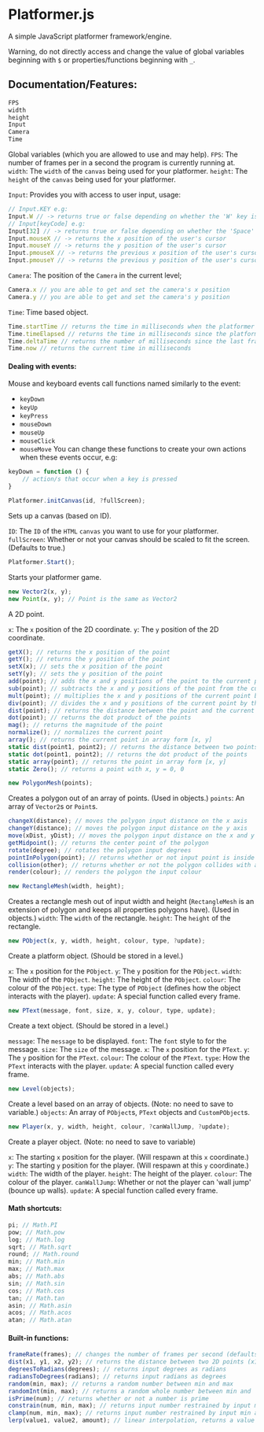 # Platformer.js
A simple JavaScript platformer framework/engine.

Warning, do not directly access and change the value of global variables beginning with `$` or properties/functions beginning with `_`.

## Documentation/Features:
```js
FPS
width
height
Input
Camera
Time
```
Global variables (which you are allowed to use and may help).
`FPS`: The number of frames per in a second the program is currently running at.
`width`: The `width` of the `canvas` being used for your platformer.
`height`: The `height` of the `canvas` being used for your platformer.

`Input`: Provides you with access to user input, usage:
```js
// Input.KEY e.g:
Input.W // -> returns true or false depending on whether the 'W' key is held down on the user's keyboard
// Input[keyCode] e.g:
Input[32] // -> returns true or false depending on whether the 'Space' key (spacebar) is held down on the user's keyboard
Input.mouseX // -> returns the x position of the user's cursor
Input.mouseY // -> returns the y position of the user's cursor
Input.pmouseX // -> returns the previous x position of the user's cursor
Input.pmouseY // -> returns the previous y position of the user's cursor
```

`Camera`: The position of the `Camera` in the current level;
```js
Camera.x // you are able to get and set the camera's x position
Camera.y // you are able to get and set the camera's y position
```

`Time`: Time based object.
```js
Time.startTime // returns the time in milliseconds when the platformer was started
Time.timeElapsed // returns the time in milliseconds since the platformer was started
Time.deltaTime // returns the number of milliseconds since the last frame
Time.now // returns the current time in milliseconds
```

#### Dealing with events:
Mouse and keyboard events call functions named similarly to the event:
- `keyDown`
- `keyUp`
- `keyPress`
- `mouseDown`
- `mouseUp`
- `mouseClick`
- `mouseMove`
You can change these functions to create your own actions when these events occur, e.g:
```js
keyDown = function () {
	// action/s that occur when a key is pressed
}
```

```js
Platformer.initCanvas(id, ?fullScreen);
```
Sets up a canvas (based on ID).

`ID`: The `ID` of the `HTML` `canvas` you want to use for your platformer.
`fullScreen`: Whether or not your canvas should be scaled to fit the screen. (Defaults to true.)

```js
Platformer.Start();
```
Starts your platformer game.

```js
new Vector2(x, y);
new Point(x, y); // Point is the same as Vector2
```
A 2D point.

`x`: The `x` position of the 2D coordinate.
`y`: The `y` position of the 2D coordinate.
```js
getX(); // returns the x position of the point
getY(); // returns the y position of the point
setX(x); // sets the x position of the point
setY(y); // sets the y position of the point
add(point); // adds the x and y positions of the point to the current point
sub(point); // subtracts the x and y positions of the point from the current point
mult(point); // multiplies the x and y positions of the current point by the point
div(point); // divides the x and y positions of the current point by the point
dist(point); // returns the distance between the point and the current point
dot(point); // returns the dot product of the points
mag(); // returns the magnitude of the point
normalize(); // normalizes the current point
array(); // returns the current point in array form [x, y]
static dist(point1, point2); // returns the distance between two points
static dot(point1, point2); // returns the dot product of the points
static array(point); // returns the point in array form [x, y]
static Zero(); // returns a point with x, y = 0, 0
```

```js
new PolygonMesh(points);
```
Creates a polygon out of an array of points. (Used in objects.)
`points`: An array of `Vector2`s or `Point`s.
```js
changeX(distance); // moves the polygon input distance on the x axis
changeY(distance); // moves the polygon input distance on the y axis
move(xDist, yDist); // moves the polygon input distance on the x and y axis
getMidpoint(); // returns the center point of the polygon
rotate(degree); // rotates the polygon input degrees
pointInPolygon(point); // returns whether or not input point is inside the polygon
collision(other); // returns whether or not the polygon collides with another polygon
render(colour); // renders the polygon the input colour
```

```js
new RectangleMesh(width, height);
```
Creates a rectangle mesh out of input width and height (`RectangleMesh` is an extension of polygon and keeps all properties polygons have). (Used in objects.)
`width`: The `width` of the rectangle.
`height`: The `height` of the rectangle.

```js
new PObject(x, y, width, height, colour, type, ?update);
```
Create a platform object. (Should be stored in a level.)

`x`: The `x` position for the `PObject`.
`y`: The `y` position for the `PObject`.
`width`: The width of the `PObject`.
`height`: The height of the `PObject`.
`colour`: The colour of the `PObject`.
`type`: The type of `PObject` (defines how the object interacts with the player).
`update`: A special function called every frame.

```js
new PText(message, font, size, x, y, colour, type, update);
```
Create a text object. (Should be stored in a level.)

`message`: The `message` to be displayed.
`font`: The `font` style to for the message.
`size`: The `size` of the message.
`x`: The `x` position for the `PText`.
`y`: The `y` position for the `PText`.
`colour`: The colour of the `PText`.
`type`: How the `PText` interacts with the player.
`update`: A special function called every frame.

```js
new Level(objects);
```
Create a level based on an array of objects. (Note: no need to save to variable.)
`objects`: An array of `PObject`s, `PText` objects and `CustomPObject`s.

```js
new Player(x, y, width, height, colour, ?canWallJump, ?update);
```
Create a player object. (Note: no need to save to variable)

`x`: The starting `x` position for the player. (Will respawn at this `x` coordinate.)
`y`: The starting `y` position for the player. (Will respawn at this `y` coordinate.)
`width`: The width of the player.
`height`: The height of the player.
`colour`: The colour of the player.
`canWallJump`: Whether or not the player can 'wall jump' (bounce up walls).
`update`: A special function called every frame.

#### Math shortcuts:
```js
pi; // Math.PI
pow; // Math.pow
log; // Math.log
sqrt; // Math.sqrt
round; // Math.round
min; // Math.min
max; // Math.max
abs; // Math.abs
sin; // Math.sin
cos; // Math.cos
tan; // Math.tan
asin; // Math.asin
acos; // Math.acos
atan; // Math.atan
```

#### Built-in functions:
```js
frameRate(frames); // changes the number of frames per second (defaults to 60)
dist(x1, y1, x2, y2); // returns the distance between two 2D points (x1, y1 and x2, y2)
degreesToRadians(degrees); // returns input degrees as radians
radiansToDegrees(radians); // returns input radians as degrees
random(min, max); // returns a random number between min and max
randomInt(min, max); // returns a random whole number between min and  max
isPrime(num); // returns whether or not a number is prime
constrain(num, min, max); // returns input number restrained by input min and max
clamp(num, min, max); // returns input number restrained by input min and max
lerp(value1, value2, amount); // linear interpolation, returns a value between value1 and value2 depending on linear interpolation amount
```
